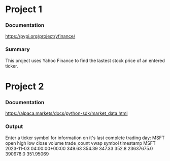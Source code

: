# Project 1

### Documentation
https://pypi.org/project/yfinance/
### Summary
This project uses Yahoo Finance to find the lastest stock price of an entered ticker.

# Project 2

### Documentation
https://alpaca.markets/docs/python-sdk/market_data.html
### Output
Enter a ticker symbol for information on it's last complete trading day: MSFT
                                    open    high     low  close      volume  trade_count       vwap
symbol timestamp
MSFT   2023-11-03 04:00:00+00:00  349.63  354.39  347.33  352.8  23637675.0     390978.0  351.95069